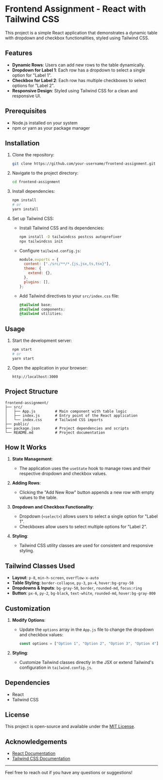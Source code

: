 # Frontend Assignment - React with Tailwind CSS

This project is a simple React application that demonstrates a dynamic table with dropdown and checkbox functionalities, styled using Tailwind CSS.

## Features

- **Dynamic Rows**: Users can add new rows to the table dynamically.
- **Dropdown for Label 1**: Each row has a dropdown to select a single option for "Label 1".
- **Checkbox for Label 2**: Each row has multiple checkboxes to select options for "Label 2".
- **Responsive Design**: Styled using Tailwind CSS for a clean and responsive UI.

## Prerequisites

- Node.js installed on your system
- npm or yarn as your package manager

## Installation

1. Clone the repository:

   ```bash
   git clone https://github.com/your-username/frontend-assignment.git
   ```

2. Navigate to the project directory:

   ```bash
   cd frontend-assignment
   ```

3. Install dependencies:

   ```bash
   npm install
   # or
   yarn install
   ```

4. Set up Tailwind CSS:
   - Install Tailwind CSS and its dependencies:
     ```bash
     npm install -D tailwindcss postcss autoprefixer
     npx tailwindcss init
     ```
   - Configure `tailwind.config.js`:
     ```javascript
     module.exports = {
       content: ["./src/**/*.{js,jsx,ts,tsx}"],
       theme: {
         extend: {},
       },
       plugins: [],
     };
     ```
   - Add Tailwind directives to your `src/index.css` file:
     ```css
     @tailwind base;
     @tailwind components;
     @tailwind utilities;
     ```

## Usage

1. Start the development server:

   ```bash
   npm start
   # or
   yarn start
   ```

2. Open the application in your browser:
   ```
   http://localhost:3000
   ```

## Project Structure

```
frontend-assignment/
├── src/
│   ├── App.js         # Main component with table logic
│   ├── index.js       # Entry point of the React application
│   └── index.css      # Tailwind CSS imports
├── public/
├── package.json       # Project dependencies and scripts
└── README.md          # Project documentation
```

## How It Works

1. **State Management**:

   - The application uses the `useState` hook to manage rows and their respective dropdown and checkbox values.

2. **Adding Rows**:

   - Clicking the "Add New Row" button appends a new row with empty values to the table.

3. **Dropdown and Checkbox Functionality**:

   - Dropdown (`<select>`) allows users to select a single option for "Label 1".
   - Checkboxes allow users to select multiple options for "Label 2".

4. **Styling**:
   - Tailwind CSS utility classes are used for consistent and responsive styling.

## Tailwind Classes Used

- **Layout**: `p-8`, `min-h-screen`, `overflow-x-auto`
- **Table Styling**: `border-collapse`, `py-3`, `px-4`, `hover:bg-gray-50`
- **Dropdowns & Inputs**: `bg-gray-50`, `border`, `rounded-md`, `focus:ring`
- **Button**: `px-6`, `py-2`, `bg-black`, `text-white`, `rounded-md`, `hover:bg-gray-800`

## Customization

1. **Modify Options**:

   - Update the `options` array in the `App.js` file to change the dropdown and checkbox values:
     ```javascript
     const options = ["Option 1", "Option 2", "Option 3", "Option 4"];
     ```

2. **Styling**:
   - Customize Tailwind classes directly in the JSX or extend Tailwind's configuration in `tailwind.config.js`.

## Dependencies

- React
- Tailwind CSS

## License

This project is open-source and available under the [MIT License](LICENSE).

## Acknowledgements

- [React Documentation](https://reactjs.org/docs/getting-started.html)
- [Tailwind CSS Documentation](https://tailwindcss.com/docs)

---

Feel free to reach out if you have any questions or suggestions!
